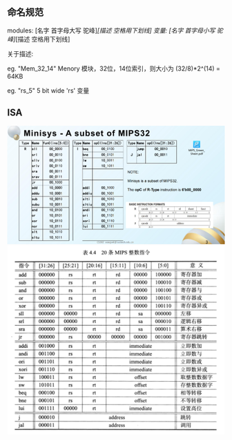 
## 命名规范
modules: [名字 首字母大写 驼峰]_[描述 空格用下划线]
变量: [名字 首字母小写 驼峰]_[描述 空格用下划线]

关于描述: 

eg. "Mem_32_14" Menory 模块，32位，14位索引，则大小为 (32/8)*2^(14) = 64KB 

eg. "rs_5" 5 bit wide 'rs' 变量

## ISA
![](img/README/image.png)
![](img/README/basicOps.png)

